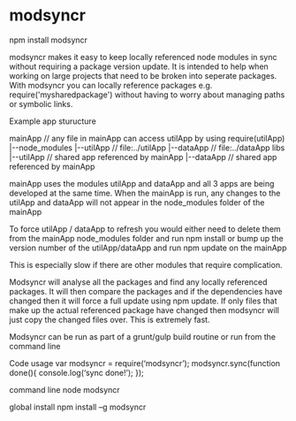 # modsyncr

npm install modsyncr

modsyncr makes it easy to keep locally referenced node modules in sync without requiring a package version update.
It is intended to help when working on large projects that need to be broken into seperate packages.
With modsyncr you can locally reference packages e.g. require('mysharedpackage') without having to worry about managing paths or symbolic links.

Example app sturucture

mainApp // any file in mainApp can access utilApp by using require(utilApp)
  |--node_modules
      |--utilApp // file:../utilApp
      |--dataApp // file:../dataApp
libs
  |--utilApp // shared app referenced by mainApp
  |--dataApp // shared app referenced by mainApp

mainApp uses the modules utilApp and dataApp and all 3 apps are being developed at the same time. When the mainApp is run, any changes to the utilApp and dataApp will not appear in the node_modules folder of the mainApp

To force utilApp / dataApp to refresh you would either need to delete them from the mainApp node_modules folder and run npm install or bump up the version number of the utilApp/dataApp and run npm update on the mainApp

This is especially slow if there are other modules that require complication.

Modsyncr will analyse all the packages and find any locally referenced packages. It will then compare the packages and if the dependencies have changed then it will force a full update using npm update. If only files that make up the actual referenced package have changed then modsyncr will just copy the changed files over. This is extremely fast.

Modsyncr can be run as part of a grunt/gulp build routine or run from the command line

Code usage
var modsyncr = require(‘modsyncr’);
modsyncr.sync(function done(){
	console.log(‘sync done!’);
});

command line
node modsyncr

global install
npm install –g modsyncr

